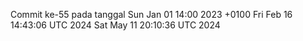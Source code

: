 Commit ke-55 pada tanggal Sun Jan 01 14:00 2023 +0100
Fri Feb 16 14:43:06 UTC 2024
Sat May 11 20:10:36 UTC 2024
